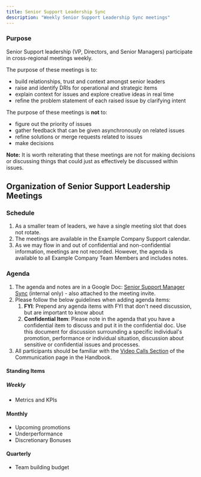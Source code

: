 ```yaml
---
title: Senior Support Leadership Sync
description: "Weekly Senior Support Leadership Sync meetings"
---
```


### Purpose

Senior Support leadership (VP, Directors, and Senior Managers) participate in cross-regional meetings weekly.

The purpose of these meetings is to:

- build relationships, trust and context amongst senior leaders
- raise and identify DRIs for operational and strategic items
- explain context for issues and explore creative ideas in real time
- refine the problem statement of each raised issue by clarifying intent

The purpose of these meetings is **not** to:

- figure out the priority of issues
- gather feedback that can be given asynchronously on related issues
- refine solutions or merge requests related to issues
- make decisions

**Note:** It is worth reiterating that these meetings are not for making decisions or discussing things that could just as effectively be discussed within issues.

## Organization of Senior Support Leadership Meetings

### Schedule

1. As a smaller team of leaders, we have a single meeting slot that does not rotate.
1. The meetings are available in the Example Company Support calendar.
1. As we may flow in and out of confidential and non-confidential information, meetings are not recorded. However, the agenda is available to all Example Company Team Members and includes notes.

### Agenda

1. The agenda and notes are in a Google Doc: [Senior Support Manager Sync](https://drive.google.com/drive/search?q=Senior%20Support%20Manger%20Sync) (internal only) - also attached to the meeting invite.
1. Please follow the below guidelines when adding agenda items:
   1. **FYI**: Prepend any agenda items with FYI that don't need discussion, but are important to know about
   1. **Confidential Item**: Please note in the agenda that you have a confidential item to discuss and put it in the confidential doc. Use this document for discussion surrounding a specific individual's promotion, performance or individual situation, discussion about sensitive or confidential issues and processes.
1. All participants should be familiar with the [Video Calls Section](/handbook/communication/#video-calls) of the Communication page in the Handbook.

#### Standing Items

##### Weekly

- Metrics and KPIs

#### Monthly

- Upcoming promotions
- Underperformance
- Discretionary Bonuses

#### Quarterly

- Team building budget
